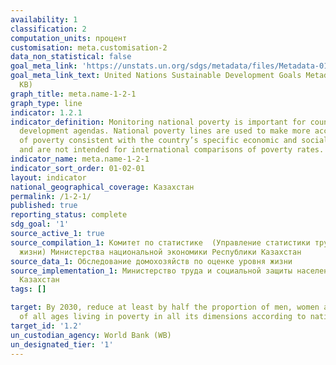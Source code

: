 ```yaml
---
availability: 1
classification: 2
computation_units: процент
customisation: meta.customisation-2
data_non_statistical: false
goal_meta_link: 'https://unstats.un.org/sdgs/metadata/files/Metadata-01-02-01.pdf '
goal_meta_link_text: United Nations Sustainable Development Goals Metadata (PDF 98.2
  KB)
graph_title: meta.name-1-2-1
graph_type: line
indicator: 1.2.1
indicator_definition: Monitoring national poverty is important for country-specific
  development agendas. National poverty lines are used to make more accurate estimates
  of poverty consistent with the country’s specific economic and social circumstances,
  and are not intended for international comparisons of poverty rates.
indicator_name: meta.name-1-2-1
indicator_sort_order: 01-02-01
layout: indicator
national_geographical_coverage: Казахстан
permalink: /1-2-1/
published: true
reporting_status: complete
sdg_goal: '1'
source_active_1: true
source_compilation_1: Комитет по статистике  (Управление статистики труда и уровни
  жизни) Министерства национальной экономики Республики Казахстан
source_data_1: Обследование домохозяйств по оценке уровня жизни
source_implementation_1: Министерство труда и социальной защиты населения Республики
  Казахстан
tags: []

target: By 2030, reduce at least by half the proportion of men, women and children
  of all ages living in poverty in all its dimensions according to national definitions.
target_id: '1.2'
un_custodian_agency: World Bank (WB)
un_designated_tier: '1'
---
```

